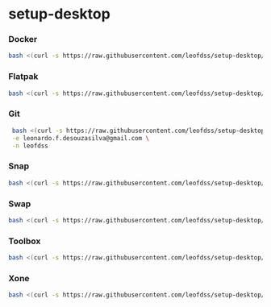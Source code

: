 # setup-desktop


### Docker
```bash
bash <(curl -s https://raw.githubusercontent.com/leofdss/setup-desktop/main/docker/install.sh)
```

### Flatpak
```bash
bash <(curl -s https://raw.githubusercontent.com/leofdss/setup-desktop/main/flatpak/install.sh)
```

### Git
```bash
 bash <(curl -s https://raw.githubusercontent.com/leofdss/setup-desktop/main/git/install.sh) \
 -e leonardo.f.desouzasilva@gmail.com \
 -n leofdss 
```

### Snap
```bash
bash <(curl -s https://raw.githubusercontent.com/leofdss/setup-desktop/main/snap/install.sh)
```

### Swap
```bash
bash <(curl -s https://raw.githubusercontent.com/leofdss/setup-desktop/main/swap/install.sh) 10g
```

### Toolbox
```bash
bash <(curl -s https://raw.githubusercontent.com/leofdss/setup-desktop/main/toolbox/install.sh)
```

### Xone
```bash
bash <(curl -s https://raw.githubusercontent.com/leofdss/setup-desktop/main/xone/install.sh)
```